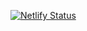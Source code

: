 [![Netlify Status](https://api.netlify.com/api/v1/badges/xxxx/status)](https://app.netlify.com/sites/your-site-name/deploys)
